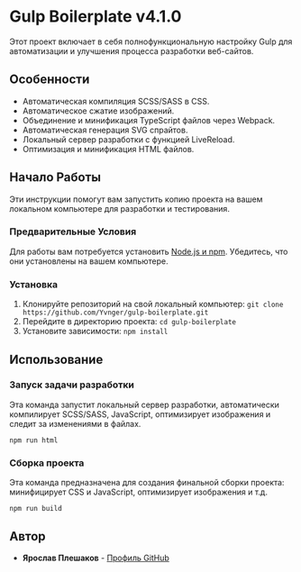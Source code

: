 # Gulp Boilerplate v4.1.0

Этот проект включает в себя полнофункциональную настройку Gulp для автоматизации и улучшения процесса разработки веб-сайтов.

## Особенности

- Автоматическая компиляция SCSS/SASS в CSS.
- Автоматическое сжатие изображений.
- Объединение и минификация TypeScript файлов через Webpack.
- Автоматическая генерация SVG спрайтов.
- Локальный сервер разработки с функцией LiveReload.
- Оптимизация и минификация HTML файлов.

## Начало Работы

Эти инструкции помогут вам запустить копию проекта на вашем локальном компьютере для разработки и тестирования.

### Предварительные Условия

Для работы вам потребуется установить [Node.js и npm](https://nodejs.org/). Убедитесь, что они установлены на вашем компьютере.

### Установка

1. Клонируйте репозиторий на свой локальный компьютер: `git clone https://github.com/Yvnger/gulp-boilerplate.git`
2. Перейдите в директорию проекта: `cd gulp-boilerplate`
3. Установите зависимости: `npm install`

## Использование

### Запуск задачи разработки

Эта команда запустит локальный сервер разработки, автоматически компилирует SCSS/SASS, JavaScript, оптимизирует изображения и следит за изменениями в файлах.

`npm run html`

### Сборка проекта

Эта команда предназначена для создания финальной сборки проекта: минифицирует CSS и JavaScript, оптимизирует изображения и т.д.

`npm run build`

## Автор

* **Ярослав Плешаков** - [Профиль GitHub](https://github.com/Yvnger)
